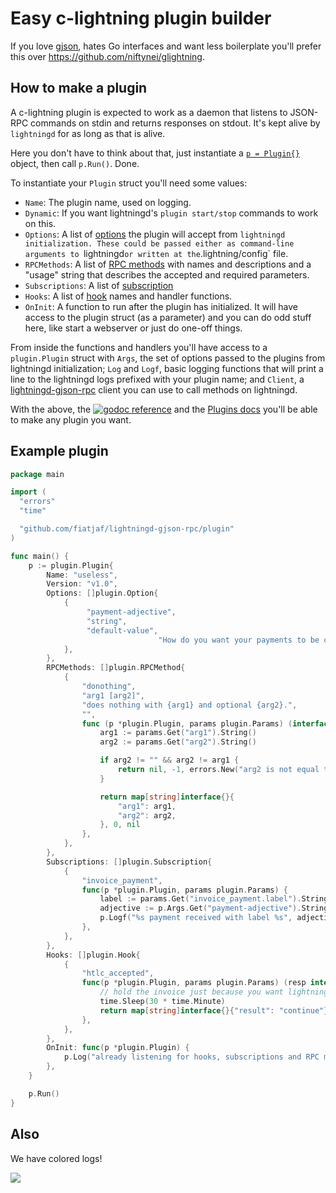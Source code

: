 # Easy c-lightning plugin builder

If you love [gjson](https://github.com/tidwall/gjson), hates Go interfaces and want less boilerplate you'll prefer this over https://github.com/niftynei/glightning.

## How to make a plugin

A c-lightning plugin is expected to work as a daemon that listens to JSON-RPC commands on stdin and returns responses on stdout. It's kept alive by `lightningd` for as long as that is alive.

Here you don't have to think about that, just instantiate a [`p = Plugin{}`](https://godoc.org/github.com/fiatjaf/lightningd-gjson-rpc/plugin#Plugin) object, then call `p.Run()`. Done.

To instantiate your `Plugin` struct you'll need some values:

* `Name`: The plugin name, used on logging.
* `Dynamic`: If you want lightningd's `plugin start/stop` commands to work on this.
* `Options`: A list of [options](https://godoc.org/github.com/fiatjaf/lightningd-gjson-rpc/plugin#Option) the plugin will accept from `lightningd initialization. These could be passed either as command-line arguments to `lightningd` or written at the `.lightning/config` file.
* `RPCMethods`: A list of [RPC methods](https://godoc.org/github.com/fiatjaf/lightningd-gjson-rpc/plugin#RPCMethod) with names and descriptions and a "usage" string that describes the accepted and required parameters.
* `Subscriptions`: A list of [subscription](https://godoc.org/github.com/fiatjaf/lightningd-gjson-rpc/plugin#Subscription)
* `Hooks`: A list of [hook](https://godoc.org/github.com/fiatjaf/lightningd-gjson-rpc/plugin#Hook) names and handler functions.
* `OnInit`: A function to run after the plugin has initialized. It will have access to the plugin struct (as a parameter) and you can do odd stuff here, like start a webserver or just do one-off things.

From inside the functions and handlers you'll have access to a `plugin.Plugin` struct with `Args`, the set of options passed to the plugins from lightningd initialization; `Log` and `Logf`, basic logging functions that will print a line to the lightningd logs prefixed with your plugin name; and `Client`, a [lightningd-gjson-rpc](https://godoc.org/github.com/fiatjaf/lightningd-gjson-rpc#Client) client you can use to call methods on lightningd.

With the above, the [![godoc reference](https://img.shields.io/badge/godoc-reference-blue.svg)](https://godoc.org/github.com/fiatjaf/lightningd-gjson-rpc/plugin) and the [Plugins docs](https://docs.corelightning.org/docs/plugin-development) you'll be able to make any plugin you want.

## Example plugin

```go
package main

import (
  "errors"
  "time"

  "github.com/fiatjaf/lightningd-gjson-rpc/plugin"
)

func main() {
    p := plugin.Plugin{
        Name: "useless",
        Version: "v1.0",
        Options: []plugin.Option{
            {
                 "payment-adjective",
                 "string",
                 "default-value",
								 "How do you want your payments to be called.",
            },
        },
        RPCMethods: []plugin.RPCMethod{
            {
                "donothing",
                "arg1 [arg2]",
                "does nothing with {arg1} and optional {arg2}.",
                "",
                func (p *plugin.Plugin, params plugin.Params) (interface{}, int, error) {
                    arg1 := params.Get("arg1").String()
                    arg2 := params.Get("arg2").String()

                    if arg2 != "" && arg2 != arg1 {
                        return nil, -1, errors.New("arg2 is not equal to arg1!")
                    }

                    return map[string]interface{}{
                        "arg1": arg1,
                        "arg2": arg2,
                    }, 0, nil
                },
            },
        },
        Subscriptions: []plugin.Subscription{
            {
                "invoice_payment",
                func(p *plugin.Plugin, params plugin.Params) {
                    label := params.Get("invoice_payment.label").String()
                    adjective := p.Args.Get("payment-adjective").String()
                    p.Logf("%s payment received with label %s", adjective, label)
                },
            },
        },
        Hooks: []plugin.Hook{
            {
                "htlc_accepted",
                func(p *plugin.Plugin, params plugin.Params) (resp interface{}) {
                    // hold the invoice just because you want lightning to fail
                    time.Sleep(30 * time.Minute)
                    return map[string]interface{}{"result": "continue"}
                },
            },
        },
        OnInit: func(p *plugin.Plugin) {
            p.Log("already listening for hooks, subscriptions and RPC methods")
        },
    }

    p.Run()
}
```

## Also

We have colored logs!

![](screenshot.png)
